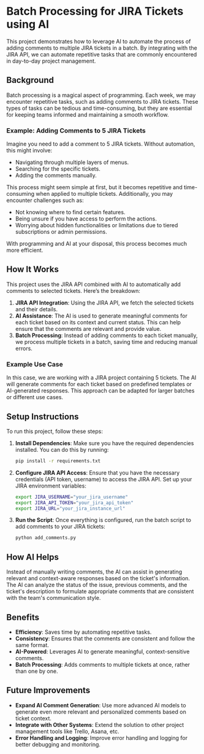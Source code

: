 # Batch Processing for JIRA Tickets using AI

This project demonstrates how to leverage AI to automate the process of adding comments to multiple JIRA tickets in a batch. By integrating with the JIRA API, we can automate repetitive tasks that are commonly encountered in day-to-day project management.

## Background

Batch processing is a magical aspect of programming. Each week, we may encounter repetitive tasks, such as adding comments to JIRA tickets. These types of tasks can be tedious and time-consuming, but they are essential for keeping teams informed and maintaining a smooth workflow.

### Example: Adding Comments to 5 JIRA Tickets

Imagine you need to add a comment to 5 JIRA tickets. Without automation, this might involve:

- Navigating through multiple layers of menus.
- Searching for the specific tickets.
- Adding the comments manually.

This process might seem simple at first, but it becomes repetitive and time-consuming when applied to multiple tickets. Additionally, you may encounter challenges such as:

- Not knowing where to find certain features.
- Being unsure if you have access to perform the actions.
- Worrying about hidden functionalities or limitations due to tiered subscriptions or admin permissions.

With programming and AI at your disposal, this process becomes much more efficient.

## How It Works

This project uses the JIRA API combined with AI to automatically add comments to selected tickets. Here’s the breakdown:

1. **JIRA API Integration**: Using the JIRA API, we fetch the selected tickets and their details.
2. **AI Assistance**: The AI is used to generate meaningful comments for each ticket based on its context and current status. This can help ensure that the comments are relevant and provide value.
3. **Batch Processing**: Instead of adding comments to each ticket manually, we process multiple tickets in a batch, saving time and reducing manual errors.

### Example Use Case

In this case, we are working with a JIRA project containing 5 tickets. The AI will generate comments for each ticket based on predefined templates or AI-generated responses. This approach can be adapted for larger batches or different use cases.

## Setup Instructions

To run this project, follow these steps:

1. **Install Dependencies**: Make sure you have the required dependencies installed. You can do this by running:
    ```bash
    pip install -r requirements.txt
    ```

2. **Configure JIRA API Access**: Ensure that you have the necessary credentials (API token, username) to access the JIRA API. Set up your JIRA environment variables:
    ```bash
    export JIRA_USERNAME="your_jira_username"
    export JIRA_API_TOKEN="your_jira_api_token"
    export JIRA_URL="your_jira_instance_url"
    ```

3. **Run the Script**: Once everything is configured, run the batch script to add comments to your JIRA tickets:
    ```bash
    python add_comments.py
    ```

## How AI Helps

Instead of manually writing comments, the AI can assist in generating relevant and context-aware responses based on the ticket's information. The AI can analyze the status of the issue, previous comments, and the ticket's description to formulate appropriate comments that are consistent with the team's communication style.

## Benefits

- **Efficiency**: Saves time by automating repetitive tasks.
- **Consistency**: Ensures that the comments are consistent and follow the same format.
- **AI-Powered**: Leverages AI to generate meaningful, context-sensitive comments.
- **Batch Processing**: Adds comments to multiple tickets at once, rather than one by one.

## Future Improvements

- **Expand AI Comment Generation**: Use more advanced AI models to generate even more relevant and personalized comments based on ticket context.
- **Integrate with Other Systems**: Extend the solution to other project management tools like Trello, Asana, etc.
- **Error Handling and Logging**: Improve error handling and logging for better debugging and monitoring.

